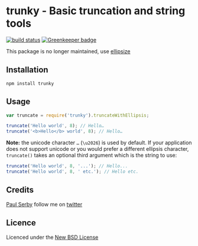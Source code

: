 # trunky - Basic truncation and string tools

[![build status](https://secure.travis-ci.org/serby/trunky.png)](http://travis-ci.org/serby/trunky) [![Greenkeeper badge](https://badges.greenkeeper.io/serby/trunky.svg)](https://greenkeeper.io/)

This package is no longer maintained, use [ellipsize](https://www.npmjs.com/package/ellipsize)

## Installation

    npm install trunky

## Usage

```js
var truncate = require('trunky').truncateWithEllipsis;

truncate('Hello world', 8); // Hello…
truncate('<b>Hello</b> world', 8); // Hello…
```

**Note:** the unicode character `…` (`\u2026`) is used by default. If your application does not support unicode or you would prefer a different ellipsis character, `truncate()` takes an optional third argument which is the string to use:

```js
truncate('Hello world', 8, '...'); // Hello...
truncate('Hello world', 8, ' etc.'); // Hello etc.
```

## Credits
[Paul Serby](https://github.com/serby/) follow me on [twitter](http://twitter.com/serby)

## Licence
Licenced under the [New BSD License](http://opensource.org/licenses/bsd-license.php)
